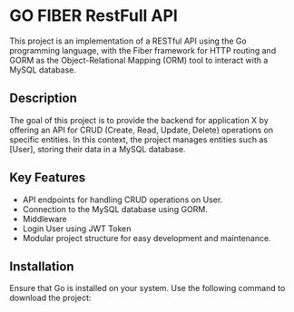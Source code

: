 # GO FIBER RestFull API

This project is an implementation of a RESTful API using the Go programming language, with the Fiber framework for HTTP routing and GORM as the Object-Relational Mapping (ORM) tool to interact with a MySQL database.

## Description

The goal of this project is to provide the backend for application X by offering an API for CRUD (Create, Read, Update, Delete) operations on specific entities. In this context, the project manages entities such as [User], storing their data in a MySQL database.

## Key Features

- API endpoints for handling CRUD operations on User.
- Connection to the MySQL database using GORM.
- Middleware
- Login User using JWT Token
- Modular project structure for easy development and maintenance.

## Installation

Ensure that Go is installed on your system. Use the following command to download the project:

